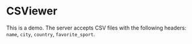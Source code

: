 # CSViewer

This is a demo. The server accepts CSV files with the following headers: `name`, `city`, `country`, `favorite_sport`.
